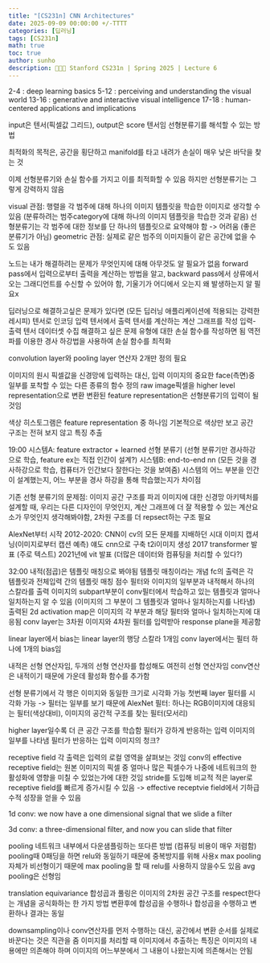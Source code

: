 ```yaml
---
title: "[CS231n] CNN Architectures"
date: 2025-09-09 00:00:00 +/-TTTT
categories: [딥러닝]
tags: [CS231n]
math: true
toc: true
author: sunho
description: 👨‍👧‍👧 Stanford CS231n | Spring 2025 | Lecture 6
---
```


2-4	: deep learning basics
5-12	: perceiving and understanding the visual world
13-16	: generative and interactive visual intelligence
17-18	: human-centered applications and implications

<Recap>
input은 텐서(픽셀값 그리드), output은 score 텐서임
선형분류기를 해석할 수 있는 방법

최적화의 목적은, 공간을 횡단하고 manifold를 타고 내려가 손실이 매우 낮은 바닥을 찾는 것

이제 선형분류기와 손실 함수를 가지고 이를 최적화할 수 있음
하지만 선형분류기는 그렇게 강력하지 않음

visual 관점: 행렬을 각 범주에 대해 하나의 이미지 템플릿을 학습한 이미지로 생각할 수 있음 (분류하려는 범주category에 대해 하나의 이미지 템플릿을 학습한 것과 같음)
선형분류기는 각 범주에 대한 정보를 단 하나의 템플릿으로 요약해야 함 -> 어려움 (좋은 분류기가 아님)
geometric 관점: 실제로 같은 범주의 이미지들이 같은 공간에 없을 수도 있음

노드는 내가 해결하려는 문제가 무엇인지에 대해 아무것도 알 필요가 없음
forward pass에서 입력으로부터 출력을 계산하는 방법을 알고, backward pass에서 상류에서 오는 그래디언트를 수신할 수 있어야 함, 기울기가 어디에서 오는지 왜 발생하는지 알 필요x

딥러닝으로 해결하고싶은 문제가 있다면 (모든 딥러닝 애플리케이션에 적용되는 강력한 레시피)
텐서로 인코딩
입력 텐서에서 출력 텐서를 계산하는 계산 그래프를 작성
입력-출력 텐서 데이터셋 수집
해결하고 싶은 문제 유형에 대한 손실 함수를 작성하면 됨
역전파를 이용한 경사 하강법을 사용하여 손실 함수를 최적화

<CNN>
convolution layer와 pooling layer 연산자 2개만 정의 필요

이미지의 원시 픽셀값을 신경망에 입력하는 대신,  입력 이미지의 중요한 face(측면)중 일부를 포착할 수 있는 다른 종류의 함수 정의
raw image픽셀을 higher level representation으로 변환
변환된 feature representation은 선형분류기의 입력이 될 것임

색상 히스토그램은 feature representation 중 하나임
기본적으로 색상만 보고 공간 구조는 전혀 보지 않고 특징 추출

19:00
시스템A: feature extractor + learned 선형 분류기 (선형 분류기만 경사하강으로 학습, feature ex는 직접 인간이 설계?)
시스템B: end-to-end nn (모든 것을 경사하강으로 학습, 컴퓨터가 인간보다 잘한다는 것을 보여줌)
시스템의 어느 부분을 인간이 설계했는지, 어느 부분을 경사 하강을 통해 학습했는지가 차이점

기존 선형 분류기의 문제점: 이미지 공간 구조를 파괴
이미지에 대한 신경망 아키텍처를 설계할 때, 우리는 다른 디자인이 무엇인지, 계산 그래프에 더 잘 적용할 수 있는 계산요소가 무엇인지 생각해봐야함, 2차원 구조를 더 repsect하는 구조 필요

AlexNet부터 시작
2012-2020: CNN이 cv의 모든 문제를 지배하던 시대
이미지 캡셔닝(이미지로부터 캡션 예측) 얘도 cnn으로 구축
t2i이미지 생성
2017 transformer 발표 (주로 텍스트)
2021년에 vit 발표 (더많은 데이터와 컴퓨팅을 처리할 수 있다?)

32:00
내적(점곱)은 템플릿 매칭으로 봐야됨
템플릿 매칭이라는 개념
fc의 출력은 각 템플릿과 전체입력 간의 템플릿 매칭 점수
필터와 이미지의 일부분과 내적해서 하나의 스칼라를 출력
이미지의 subpart부분이 conv필터에서 학습하고 있는 템플릿과 얼마나 일치하는지 알 수 있음
(이미지의 그 부분이 그 템플릿과 얼마나 일치하는지를 나타냄)
출력된 2d activation map은 이미지의 각 부분과 해당 필터와 얼마나 일치하는지에 대응됨
conv layer는 3차원 이미지와 4차원 필터를 입력받아 response plane을 제공함

linear layer에서 bias는 linear layer의 행당 스칼라 1개임
conv layer에서는 필터 하나에 1개의 bias임

내적은 선형 연산자임, 두개의 선형 연산자를 합성해도 여전히 선형 연산자임
conv연산은 내적이기 때문에 가운데 활성화 함수를 추가함

선형 분류기에서 각 행은 이미지와 동일한 크기로 시각화 가능
첫번째 layer 필터를 시각화 가능 -> 필터는 일부를 보기 때문에
AlexNet 필터: 하나는 RGB이미지에 대응되는 필터(색상대비), 이미지의 공간적 구조를 찾는 필터(모서리)

higher layer일수록 더 큰 공간 구조를 학습함
필터가 강하게 반응하는 입력 이미지의 일부를 나타냄
필터가 반응하는 입력 이미지의 청크?

receptive field
각 출력은 입력의 로컬 영역을 살펴보는 것임
conv의 effective receptive field는 원본 이미지의 픽셀 중 얼마나 많은 픽셀수가 나중에 네트워크의 한 활성화에 영향을 미칠 수 있었는가에 대한 것임
stride를 도입해 비교적 적은 layer로 receptive field를 빠르게 증가시킬 수 있음
-> effective receptvie field에서 기하급수적 성장을 얻을 수 있음

1d conv: we now have a one dimensional signal that we slide a filter

3d conv: a three-dimensional filter, and now you can slide that filter

pooling
네트워크 내부에서 다운샘플링하는 또다른 방법 (컴퓨팅 비용이 매우 저렴함)
pooling때 0패딩을 하면 relu와 동일하기 때문에 중복방지를 위해 사용x
max pooling 자체가 비선형이기 때문에 max pooling을 할 때 relu를 사용하지 않을수도 있음
avg pooling은 선형임

translation equivariance
합성곱과 풀링은 이미지의 2차원 공간 구조를 respect한다는 개념을 공식화하는 한 가지 방법
변환후에 합성곱을 수행하나 합성곱을 수행하고 변환하나 결과는 동일

downsampling이나 conv연산자를 먼저 수행하는 대신, 공간에서 변환 순서를 실제로 바꾼다는 것은 직관을 줌
이미지를 처리할 때 이미지에서 추출하는 특징은 이미지의 내용에만 의존해야 하며 이미지의 어느부분에서 그 내용이 나왔는지에 의존해서는 안됨
